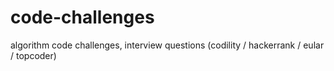 # code-challenges
algorithm code challenges, interview questions
(codility / hackerrank / eular / topcoder)
